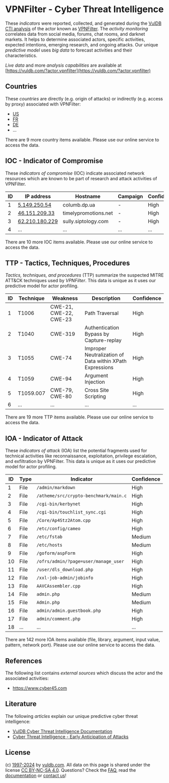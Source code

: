 # VPNFilter - Cyber Threat Intelligence

These _indicators_ were reported, collected, and generated during the [VulDB CTI analysis](https://vuldb.com/?kb.cti) of the actor known as [VPNFilter](https://vuldb.com/?actor.vpnfilter). The _activity monitoring_ correlates data from social media, forums, chat rooms, and darknet markets. It helps to determine associated actors, specific activities, expected intentions, emerging research, and ongoing attacks. Our unique _predictive model_ uses _big data_ to forecast activities and their characteristics.

_Live data_ and more _analysis capabilities_ are available at [https://vuldb.com/?actor.vpnfilter](https://vuldb.com/?actor.vpnfilter)

## Countries

These _countries_ are directly (e.g. origin of attacks) or indirectly (e.g. access by proxy) associated with VPNFilter:

* [US](https://vuldb.com/?country.us)
* [FR](https://vuldb.com/?country.fr)
* [DE](https://vuldb.com/?country.de)
* ...

There are 9 more country items available. Please use our online service to access the data.

## IOC - Indicator of Compromise

These _indicators of compromise_ (IOC) indicate associated network resources which are known to be part of research and attack activities of VPNFilter.

ID | IP address | Hostname | Campaign | Confidence
-- | ---------- | -------- | -------- | ----------
1 | [5.149.250.54](https://vuldb.com/?ip.5.149.250.54) | columb.dp.ua | - | High
2 | [46.151.209.33](https://vuldb.com/?ip.46.151.209.33) | timelypromotions.net | - | High
3 | [62.210.180.229](https://vuldb.com/?ip.62.210.180.229) | sully.siptology.com | - | High
4 | ... | ... | ... | ...

There are 10 more IOC items available. Please use our online service to access the data.

## TTP - Tactics, Techniques, Procedures

_Tactics, techniques, and procedures_ (TTP) summarize the suspected MITRE ATT&CK techniques used by _VPNFilter_. This data is unique as it uses our predictive model for actor profiling.

ID | Technique | Weakness | Description | Confidence
-- | --------- | -------- | ----------- | ----------
1 | T1006 | CWE-21, CWE-22, CWE-23 | Path Traversal | High
2 | T1040 | CWE-319 | Authentication Bypass by Capture-replay | High
3 | T1055 | CWE-74 | Improper Neutralization of Data within XPath Expressions | High
4 | T1059 | CWE-94 | Argument Injection | High
5 | T1059.007 | CWE-79, CWE-80 | Cross Site Scripting | High
6 | ... | ... | ... | ...

There are 19 more TTP items available. Please use our online service to access the data.

## IOA - Indicator of Attack

These _indicators of attack_ (IOA) list the potential fragments used for technical activities like reconnaissance, exploitation, privilege escalation, and exfiltration by VPNFilter. This data is unique as it uses our predictive model for actor profiling.

ID | Type | Indicator | Confidence
-- | ---- | --------- | ----------
1 | File | `/admin/markdown` | High
2 | File | `/atheme/src/crypto-benchmark/main.c` | High
3 | File | `/cgi-bin/kerbynet` | High
4 | File | `/cgi-bin/touchlist_sync.cgi` | High
5 | File | `/Core/Ap4Stz2Atom.cpp` | High
6 | File | `/etc/config/cameo` | High
7 | File | `/etc/fstab` | Medium
8 | File | `/etc/hosts` | Medium
9 | File | `/goform/aspForm` | High
10 | File | `/ofrs/admin/?page=user/manage_user` | High
11 | File | `/user/dls_download.php` | High
12 | File | `/xxl-job-admin/jobinfo` | High
13 | File | `AAVCAssembler.cpp` | High
14 | File | `admin.php` | Medium
15 | File | `Admin.php` | Medium
16 | File | `admin/admin.guestbook.php` | High
17 | File | `admin/comment.php` | High
18 | ... | ... | ...

There are 142 more IOA items available (file, library, argument, input value, pattern, network port). Please use our online service to access the data.

## References

The following list contains _external sources_ which discuss the actor and the associated activities:

* https://www.cyber45.com

## Literature

The following _articles_ explain our unique predictive cyber threat intelligence:

* [VulDB Cyber Threat Intelligence Documentation](https://vuldb.com/?kb.cti)
* [Cyber Threat Intelligence - Early Anticipation of Attacks](https://www.scip.ch/en/?labs.20201022)

## License

(c) [1997-2024](https://vuldb.com/?kb.changelog) by [vuldb.com](https://vuldb.com/?kb.about). All data on this page is shared under the license [CC BY-NC-SA 4.0](https://creativecommons.org/licenses/by-nc-sa/4.0/). Questions? Check the [FAQ](https://vuldb.com/?kb.faq), read the [documentation](https://vuldb.com/?kb) or [contact us](https://vuldb.com/?contact)!
